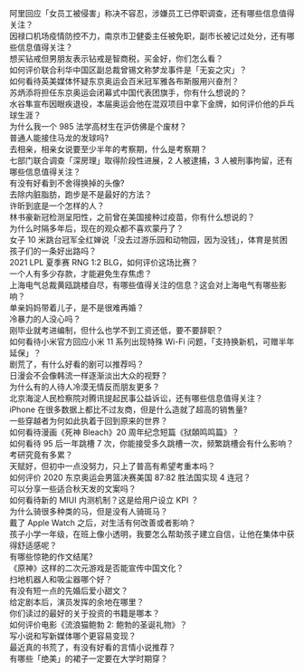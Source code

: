 阿里回应「女员工被侵害」称决不容忍，涉嫌员工已停职调查，还有哪些信息值得关注？  
因禄口机场疫情防控不力，南京市卫健委主任被免职，副市长被记过处分，还有哪些信息值得关注？  
想买钻戒但男朋友表示钻戒是智商税，买金好，你们怎么看？  
如何评价联合利华中国区副总裁曾锡文称梦龙事件是「无妄之灾」？  
如何看待英美媒体怀疑东京奥运会百米冠军雅各布斯服用兴奋剂？  
苏炳添将担任东京奥运会闭幕式中国代表团旗手，你有什么想说的？  
水谷隼宣布因眼疾退役，本届奥运会他在混双项目中拿下金牌，如何评价他的乒乓球生涯？  
为什么我一个 985 法学高材生在沪仿佛是个废材？  
普通人能接住马龙的发球吗?  
去相亲，相亲女说要至少半年的考察期，什么是考察期？  
七部门联合调查「深房理」取得阶段性进展，2 人被逮捕，3 人被刑事拘留，还有哪些信息值得关注？  
有没有好看到不舍得换掉的头像?  
去除内脏脂肪，跑步是不是最好的方法？  
许昕到底是一个怎样的人？  
林书豪新冠检测呈阳性，之前曾在美国接种过疫苗，你有什么想说的？  
为什么时隔多年后，现在的观众都不喜欢蒙丹了？  
女子 10 米跳台冠军全红婵说「没去过游乐园和动物园，因为没钱」，体育是贫困孩子们的一条好出路吗？  
2021 LPL 夏季赛 RNG 1:2 BLG，如何评价这场比赛？  
一个人有多少存款，才能避免生存焦虑？  
上海电气总裁黄瓯跳楼自尽，有哪些值得关注的信息？这会对上海电气有哪些影响？  
单亲妈妈带着儿子，是不是很难再婚？  
冷暴力的人没心吗？  
刚毕业就考进编制，但什么也学不到工资还低，要不要辞职？  
如何看待小米官方回应小米 11 系列出现特殊 Wi-Fi 问题，「支持换新机，可赠半年延保」？  
剧荒了，有什么好看的剧可以推荐吗？  
日漫会不会像韩流一样逐渐淡出大众的视野？  
为什么有的人待人冷漠无情反而朋友更多？  
北京海淀人民检察院对腾讯提起民事公益诉讼，还有哪些信息值得关注？  
iPhone 在很多数据上都比不过友商，但是什么造就了超高的销售量?  
一些穿越者为何如此执着于回到原来的世界？  
如何看待漫画《死神 Bleach》20 周年纪念短篇《狱頣鸣鸣篇》？  
如何看待 95 后一年跳槽 7 次，你能接受多久跳槽一次，频繁跳槽会有什么影响？  
考研究竟有多累？  
天赋好，但初中一点没努力，只上了普高有希望考重本吗？  
如何评价 2020 东京奥运会男篮决赛美国 87:82 胜法国实现 4 连冠？  
可以分享一些适合秋天发的文案吗？  
如何看待新的 MIUI 内测机制？这是给用户设立 KPI ？  
为什么骑很多种类的马，但是没有人骑斑马？  
戴了 Apple Watch 之后，对生活有何改善或者影响？  
孩子小学一年级，在班上像小透明，我要怎么帮助孩子建立自信，让他在集体中获得舒适感呢？  
有哪些惊艳的作文结尾?  
《原神》这样的二次元游戏是否能宣传中国文化？  
扫地机器人和吸尘器哪个好？  
有没有短一点的先婚后爱小甜文？  
给定剧本后，演员发挥的余地在哪里？  
你们读过的最好的关于投资的书籍是哪本？  
如何评价电影《流浪猫鲍勃 2: 鲍勃的圣诞礼物》？  
写小说和写新媒体哪个更容易变现？  
最近真的书荒了，有没有好看的言情小说推荐？  
有哪些「绝美」的裙子一定要在大学时期穿？  
